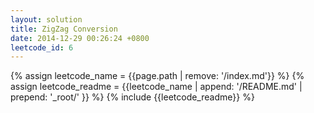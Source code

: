 ```yaml
---
layout: solution
title: ZigZag Conversion
date: 2014-12-29 00:26:24 +0800
leetcode_id: 6
---
```

{% assign leetcode_name = {{page.path | remove: '/index.md'}}  %}
{% assign leetcode_readme = {{leetcode_name | append: '/README.md' | prepend: '_root/' }}  %}
{% include {{leetcode_readme}} %}
